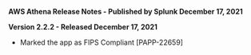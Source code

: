 **AWS Athena Release Notes - Published by Splunk December 17, 2021**


**Version 2.2.2 - Released December 17, 2021**

* Marked the app as FIPS Compliant [PAPP-22659]